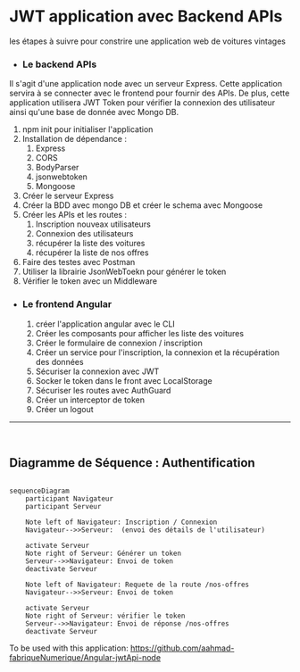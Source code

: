 # JWT application avec Backend APIs

les étapes à suivre pour constrire une application web de voitures vintages

* ### Le backend APIs 

Il s'agit d'une application node avec un serveur Express. Cette application servira à se connecter avec le frontend pour fournir des APIs. De plus, cette application utilisera JWT Token pour vérifier la connexion des utilisateur ainsi qu'une base de donnée avec Mongo DB.

  1. npm init pour initialiser l'application
  2. Installation de dépendance :
     1. Express
     2. CORS
     3. BodyParser
     4. jsonwebtoken
     5. Mongoose
  3. Créer le serveur Express
  4. Créer la BDD avec mongo DB et créer le schema avec Mongoose
  5. Créer les APIs et les routes :
     1. Inscription nouveax utilisateurs
     2. Connexion des utilisateurs
     3. récupérer la liste des voitures
     4. récupérer la liste de nos offres
  6. Faire des testes avec Postman
  7. Utiliser la librairie JsonWebToekn pour générer le token
  8. Vérifier le token avec un Middleware


* ### Le frontend Angular 
  1. créer l'application angular avec le CLI
  2. Créer les composants pour afficher les liste des voitures
  3. Créer le formulaire de connexion / inscription
  4. Créer un service pour l'inscription, la connexion et la récupération des données
  5. Sécuriser la connexion avec JWT 
  6. Socker le token dans le front avec LocalStorage
  7. Sécuriser les routes avec AuthGuard
  8. Créer un interceptor de token
  9. Créer un logout

---
<br >


## Diagramme de Séquence : Authentification 
``` mermaid

sequenceDiagram
    participant Navigateur
    participant Serveur

    Note left of Navigateur: Inscription / Connexion
    Navigateur-->>Serveur:  (envoi des détails de l'utilisateur)
    
    activate Serveur
    Note right of Serveur: Générer un token
    Serveur-->>Navigateur: Envoi de token
    deactivate Serveur
   
    Note left of Navigateur: Requete de la route /nos-offres
    Navigateur-->>Serveur: Envoi de token

    activate Serveur
    Note right of Serveur: vérifier le token
    Serveur-->>Navigateur: Envoi de réponse /nos-offres
    deactivate Serveur
```


To be used with this application: https://github.com/aahmad-fabriqueNumerique/Angular-jwtApi-node
